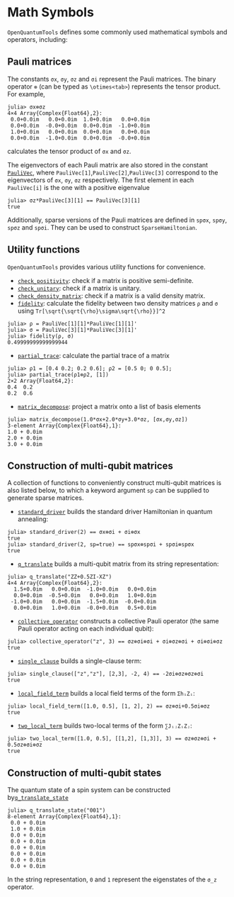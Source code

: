 # Math Symbols
`OpenQuantumTools` defines some commonly used mathematical symbols and operators, including:

## Pauli matrices
The constants `σx`, `σy`, `σz` and `σi` represent the Pauli matrices. The binary operator `⊗` (can be typed as `\otimes<tab>`) represents the tensor product. For example,
```julia-repl
julia> σx⊗σz
4×4 Array{Complex{Float64},2}:
 0.0+0.0im   0.0+0.0im  1.0+0.0im   0.0+0.0im
 0.0+0.0im  -0.0+0.0im  0.0+0.0im  -1.0+0.0im
 1.0+0.0im   0.0+0.0im  0.0+0.0im   0.0+0.0im
 0.0+0.0im  -1.0+0.0im  0.0+0.0im  -0.0+0.0im
```
calculates the tensor product of `σx` and `σz`.

The eigenvectors of each Pauli matrix are also stored in the constant [`PauliVec`](@ref), where `PauliVec[1]`,`PauliVec[2]`,`PauliVec[3]` correspond to the  eigenvectors of `σx`, `σy`, `σz` respectively. The first element in each `PauliVec[i]` is the one with a positive eigenvalue
```julia-repl
julia> σz*PauliVec[3][1] == PauliVec[3][1]
true
```
Additionally, sparse versions of the Pauli matrices are defined in ```spσx```, ```spσy```, ```spσz``` and ```spσi```. They can be used to construct `SparseHamiltonian`.

## Utility functions
`OpenQuantumTools` provides various utility functions for convenience.

* [`check_positivity`](@ref): check if a matrix is positive semi-definite.
* [`check_unitary`](@ref): check if a matrix is unitary.
* [`check_density_matrix`](@ref): check if a matrix is a valid density matrix.
* [`fidelity`](@ref): calculate the fidelity between two density matrices `ρ` and `σ` using ``Tr[\sqrt{\sqrt{\rho}\sigma\sqrt{\rho}}]^2``

```julia-repl
julia> ρ = PauliVec[1][1]*PauliVec[1][1]'
julia> σ = PauliVec[3][1]*PauliVec[3][1]'
julia> fidelity(ρ, σ)
0.49999999999999944
```

* [`partial_trace`](@ref): calculate the partial trace of a matrix

```julia-repl
julia> ρ1 = [0.4 0.2; 0.2 0.6]; ρ2 = [0.5 0; 0 0.5];
julia> partial_trace(ρ1⊗ρ2, [1])
2×2 Array{Float64,2}:
0.4  0.2
0.2  0.6
```

* [`matrix_decompose`](@ref): project a matrix onto a list of basis elements

```julia-repl
julia> matrix_decompose(1.0*σx+2.0*σy+3.0*σz, [σx,σy,σz])
3-element Array{Complex{Float64},1}:
1.0 + 0.0im
2.0 + 0.0im
3.0 + 0.0im
```

## Construction of multi-qubit matrices
A collection of functions to conveniently construct multi-qubit matrices is also listed below, to which a keyword argument `sp` can be supplied to generate sparse matrices.

* [`standard_driver`](@ref) builds the standard driver Hamiltonian in quantum annealing:
```julia-repl
julia> standard_driver(2) == σx⊗σi + σi⊗σx
true
julia> standard_driver(2, sp=true) == spσx⊗spσi + spσi⊗spσx
true
```

*  [`q_translate`](@ref) builds a multi-qubit matrix from its string representation:
```julia-repl
julia> q_translate("ZZ+0.5ZI-XZ")
4×4 Array{Complex{Float64},2}:
  1.5+0.0im   0.0+0.0im  -1.0+0.0im   0.0+0.0im
  0.0+0.0im  -0.5+0.0im   0.0+0.0im   1.0+0.0im
 -1.0+0.0im   0.0+0.0im  -1.5+0.0im  -0.0+0.0im
  0.0+0.0im   1.0+0.0im  -0.0+0.0im   0.5+0.0im
```

* [`collective_operator`](@ref) constructs a collective Pauli operator (the same Pauli operator acting on each individual qubit):
```julia-repl
julia> collective_operator("z", 3) == σz⊗σi⊗σi + σi⊗σz⊗σi + σi⊗σi⊗σz
true
```

* [`single_clause`](@ref) builds a single-clause term:
```julia-repl
julia> single_clause(["z","z"], [2,3], -2, 4) == -2σi⊗σz⊗σz⊗σi
true
```

* [`local_field_term`](@ref) builds a local field terms of the form ``ΣhᵢZᵢ``:
```julia-repl
julia> local_field_term([1.0, 0.5], [1, 2], 2) == σz⊗σi+0.5σi⊗σz
true
```

* [`two_local_term`](@ref) builds two-local terms of the form ``∑JᵢⱼZᵢZⱼ``:
```julia-repl
julia> two_local_term([1.0, 0.5], [[1,2], [1,3]], 3) == σz⊗σz⊗σi + 0.5σz⊗σi⊗σz
true
```

## Construction of multi-qubit states
The quantum state of a spin system can be constructed by[`q_translate_state`](@ref)
```julia-repl
julia> q_translate_state("001")
8-element Array{Complex{Float64},1}:
 0.0 + 0.0im
 1.0 + 0.0im
 0.0 + 0.0im
 0.0 + 0.0im
 0.0 + 0.0im
 0.0 + 0.0im
 0.0 + 0.0im
 0.0 + 0.0im
```
In the string representation, `0` and `1` represent the eigenstates of the ``σ_z`` operator.
